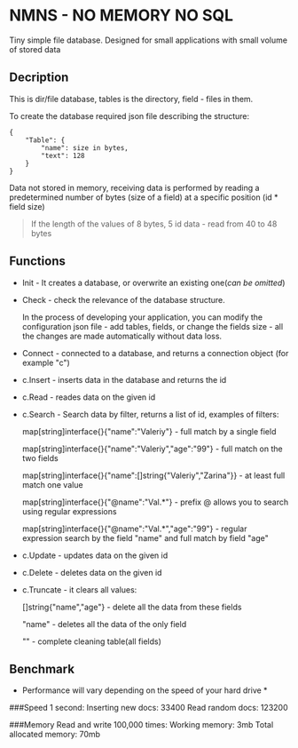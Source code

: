 # NMNS - NO MEMORY NO SQL

Tiny simple file database. Designed for small applications with small volume of stored data

## Decription
This is dir/file database, tables is the directory, field - files in them.

To create the database required json file describing the structure:

	{
		"Table": {
			"name": size in bytes,
			"text": 128
		}
	}

Data not stored in memory, receiving data is performed by reading a predetermined number of bytes (size of a field) at a specific position (id * field size)

> If the length of the values of 8 bytes, 5 id data - read from 40 to 48 bytes


## Functions

* Init - It creates a database, or overwrite an existing one(*can be omitted*)

* Check - check the relevance of the database structure. 

	In the process of developing your application, you can modify the configuration json file - add tables, fields, or change the fields size - all the changes are made automatically without data loss.

* Connect - connected to a database, and returns a connection object (for example "c")

* c.Insert - inserts data in the database and returns the id

* c.Read - reades data on the given id

* c.Search - Search data by filter, returns a list of id, examples of filters:


	map[string]interface{}{"name":"Valeriy"} - full match by a single field

	map[string]interface{}{"name":"Valeriy","age":"99"} - full match on the two fields

	map[string]interface{}{"name":[]string{"Valeriy","Zarina"}} - at least full match one value

	map[string]interface{}{"@name":"Val.*"} - prefix @ allows you to search using regular expressions

	map[string]interface{}{"@name":"Val.*","age":"99"} - regular expression search by the field "name" and full match by field "age"


* c.Update - updates data on the given id

* c.Delete - deletes data on the given id

* c.Truncate - it clears all values:


	[]string{"name","age"} - delete all the data from these fields

	"name" - deletes all the data of the only field

	"" - complete cleaning table(all fields)


## Benchmark

* Performance will vary depending on the speed of your hard drive *

###Speed
	1 second:
		Inserting new docs: 33400
		Read random docs: 123200

###Memory
	Read and write 100,000 times:
		Working memory: 3mb
		Total allocated memory: 70mb
